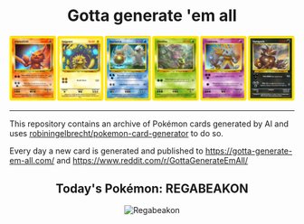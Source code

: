 <h1 align="center">Gotta generate 'em all</h1>

<p align="center">
  <img src="https://github.com/robiningelbrecht/pokemon-card-generator/raw/master/readme/banner.png" alt="Banner">
</p>

---

This repository contains an archive of Pokémon cards generated by AI and uses 
[robiningelbrecht/pokemon-card-generator](https://github.com/robiningelbrecht/pokemon-card-generator) to do so.

Every day a new card is generated and published to https://gotta-generate-em-all.com/ and https://www.reddit.com/r/GottaGenerateEmAll/

<h2 align="center">Today's Pokémon: <!--START_SECTION:pokemon-name-->REGABEAKON<!--END_SECTION:pokemon-name--> </h2>

<p align="center">
<!--START_SECTION:pokemon-visual-->
<img src="https://raw.githubusercontent.com/robiningelbrecht/gotta-generate-em-all/master/cards/card-e07f9b1a-d03a-4f8a-9b77-6a19a90e4003.png" alt="Regabeakon">
<!--END_SECTION:pokemon-visual-->  
</p>
